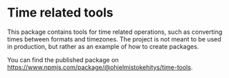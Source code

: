 # Time related tools

This package contains tools for time related operations, such as converting times between formats and timezones. The project is not meant to be used in production, but rather as an example of how to create packages.

You can find the published package on https://www.npmjs.com/package/@ohjelmistokehitys/time-tools.
